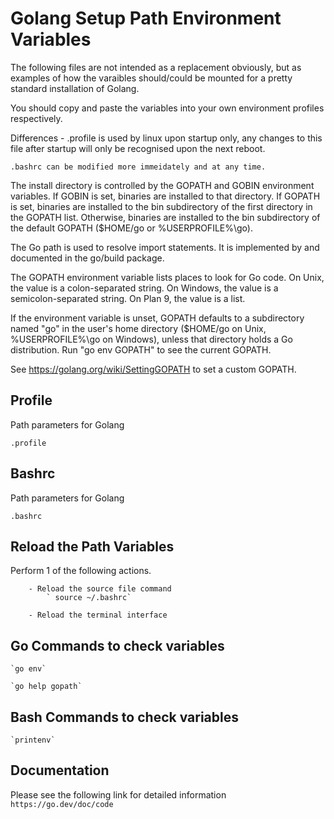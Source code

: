 # Golang Setup Path Environment Variables

The following files are not intended as a replacement obviously,
but as examples of how the varaibles should/could be mounted for a pretty standard installation of Golang.

You should copy and paste the variables into your own environment profiles respectively.

Differences - 
    .profile is used by linux upon startup only, any changes to this file after startup will only be recognised upon the next reboot.

    .bashrc can be modified more immeidately and at any time.



The install directory is controlled by the GOPATH and GOBIN environment variables. If GOBIN is set, binaries are installed to that directory. If GOPATH is set, binaries are installed to the bin subdirectory of the first directory in the GOPATH list. Otherwise, binaries are installed to the bin subdirectory of the default GOPATH ($HOME/go or %USERPROFILE%\go).

The Go path is used to resolve import statements.
It is implemented by and documented in the go/build package.

The GOPATH environment variable lists places to look for Go code.
On Unix, the value is a colon-separated string.
On Windows, the value is a semicolon-separated string.
On Plan 9, the value is a list.

If the environment variable is unset, GOPATH defaults
to a subdirectory named "go" in the user's home directory
($HOME/go on Unix, %USERPROFILE%\go on Windows),
unless that directory holds a Go distribution.
Run "go env GOPATH" to see the current GOPATH.

See https://golang.org/wiki/SettingGOPATH to set a custom GOPATH.

## Profile
Path parameters for Golang

    .profile

## Bashrc
Path parameters for Golang

    .bashrc

## Reload the Path Variables
Perform 1 of the following actions.

        - Reload the source file command
            ` source ~/.bashrc`
            
        - Reload the terminal interface


## Go Commands to check variables

    `go env`

    `go help gopath`

## Bash Commands to check variables

    `printenv`


## Documentation

Please see the following link for detailed information
    `https://go.dev/doc/code`